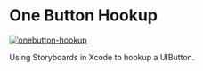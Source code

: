 # One Button Hookup

[![onebutton-hookup](https://user-images.githubusercontent.com/206423/35341504-d6f0f492-00f3-11e8-874d-974750206ab0.jpg)](https://youtu.be/k_tZyDeWvD4)

Using Storyboards in Xcode to hookup a UIButton.